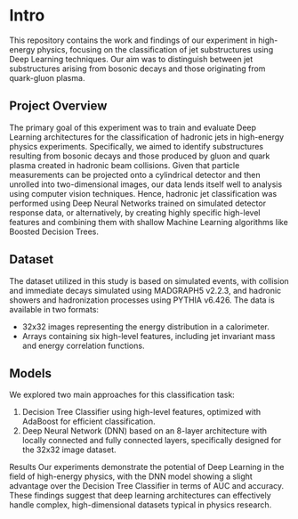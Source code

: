 # Intro

This repository contains the work and findings of our experiment in high-energy physics, focusing on the classification of jet substructures using Deep Learning techniques. Our aim was to distinguish between jet substructures arising from bosonic decays and those originating from quark-gluon plasma.
## Project Overview
The primary goal of this experiment was to train and evaluate Deep Learning architectures for the classification of hadronic jets in high-energy physics experiments. Specifically, we aimed to identify substructures resulting from bosonic decays and those produced by gluon and quark plasma created in hadronic beam collisions. Given that particle measurements can be projected onto a cylindrical detector and then unrolled into two-dimensional images, our data lends itself well to analysis using computer vision techniques. Hence, hadronic jet classification was performed using Deep Neural Networks trained on simulated detector response data, or alternatively, by creating highly specific high-level features and combining them with shallow Machine Learning algorithms like Boosted Decision Trees.
## Dataset
The dataset utilized in this study is based on simulated events, with collision and immediate decays simulated using MADGRAPH5 v2.2.3, and hadronic showers and hadronization processes using PYTHIA v6.426. The data is available in two formats:

- 32x32 images representing the energy distribution in a calorimeter.
- Arrays containing six high-level features, including jet invariant mass and energy correlation functions.

## Models
We explored two main approaches for this classification task:

1. Decision Tree Classifier using high-level features, optimized with AdaBoost for efficient classification.
2. Deep Neural Network (DNN) based on an 8-layer architecture with locally connected and fully connected layers, specifically designed for the 32x32 image dataset.

Results
Our experiments demonstrate the potential of Deep Learning in the field of high-energy physics, with the DNN model showing a slight advantage over the Decision Tree Classifier in terms of AUC and accuracy. These findings suggest that deep learning architectures can effectively handle complex, high-dimensional datasets typical in physics research.
